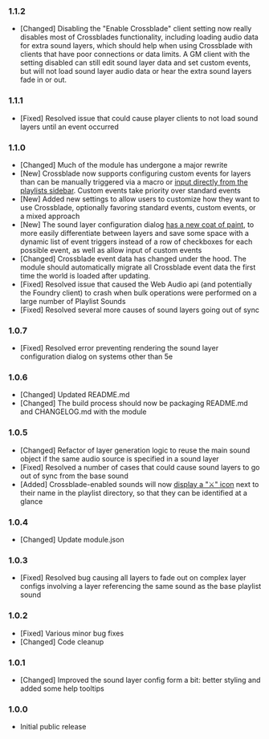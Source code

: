 ### 1.1.2
- [Changed] Disabling the "Enable Crossblade" client setting now really disables most of Crossblades functionality, including loading audio data for extra sound layers, which should help when using Crossblade with clients that have poor connections or data limits. A GM client with the setting disabled can still edit sound layer data and set custom events, but will not load sound layer audio data or hear the extra sound layers fade in or out.

### 1.1.1
- [Fixed] Resolved issue that could cause player clients to not load sound layers until an event occurred

### 1.1.0
- [Changed] Much of the module has undergone a major rewrite
- [New] Crossblade now supports configuring custom events for layers than can be manually triggered via a macro or [input directly from the playlists sidebar](https://user-images.githubusercontent.com/86752832/177448150-31d0237d-54da-44d7-9502-f70b767a1aba.png). Custom events take priority over standard events
- [New] Added new settings to allow users to customize how they want to use Crossblade, optionally favoring standard events, custom events, or a mixed approach
- [New] The sound layer configuration dialog [has a new coat of paint](https://github.com/Elemental-Re/crossblade/blob/main/project_assets/changelog/1.1.0_new-layer-config-dialog.webp?raw=true), to more easily differentiate between layers and save some space with a dynamic list of event triggers instead of a row of checkboxes for each possible event, as well as allow input of custom events
- [Changed] Crossblade event data has changed under the hood. The module should automatically migrate all Crossblade event data the first time the world is loaded after updating.
- [Fixed] Resolved issue that caused the Web Audio api (and potentially the Foundry client) to crash when bulk operations were performed on a large number of Playlist Sounds
- [Fixed] Resolved several more causes of sound layers going out of sync

### 1.0.7
- [Fixed] Resolved error preventing rendering the sound layer configuration dialog on systems other than 5e

### 1.0.6
- [Changed] Updated README.md
- [Changed] The build process should now be packaging README.md and CHANGELOG.md with the module

### 1.0.5

- [Changed] Refactor of layer generation logic to reuse the main sound object if the same audio source is specified in a sound layer
- [Fixed] Resolved a number of cases that could cause sound layers to go out of sync from the base sound
- [Added] Crossblade-enabled sounds will now [display a "⚔" icon](https://github.com/Elemental-Re/crossblade/blob/main/project_assets/changelog/playlist-directory-icons.webp?raw=true) next to their name in the playlist directory, so that they can be identified at a glance

### 1.0.4

- [Changed] Update module.json

### 1.0.3

- [Fixed] Resolved bug causing all layers to fade out on complex layer configs involving a layer referencing the same sound as the base playlist sound

### 1.0.2

- [Fixed] Various minor bug fixes
- [Changed] Code cleanup

### 1.0.1

- [Changed] Improved the sound layer config form a bit: better styling and added some help tooltips

### 1.0.0

- Initial public release
